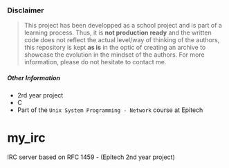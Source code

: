 ### Disclaimer
> This project has been developped as a school project and is part of a learning process. Thus, it is __not production ready__ and the written code does not reflect the actual level/way of thinking of the authors, this repository is kept __as is__ in the optic of creating an archive to showcase the evolution in the mindset of the authors. For more information, please do not hesitate to contact me.

##### Other Information
- 2rd year project
- C
- Part of the `Unix System Programming - Network` course at Epitech

# my_irc
IRC server based on RFC 1459 - (Epitech 2nd year project)
